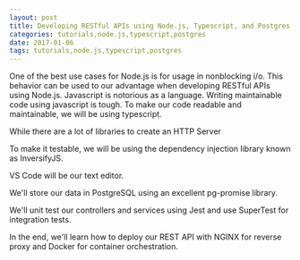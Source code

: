 ```yaml
---
layout: post
title: Developing RESTful APIs using Node.js, Typescript, and Postgres - Part 1
categories: tutorials,node.js,typescript,postgres
date: 2017-01-06
tags: tutorials,node.js,typescript,postgres
---
```


One of the best use cases for Node.js is for usage in nonblocking i/o. This behavior can be used to our advantage when developing RESTful APIs using Node.js. Javascript is notorious as a language. Writing maintainable code using javascript is tough. To make our code readable and maintainable, we will be using typescript.

While there are a lot of libraries to create an HTTP Server

To make it testable, we will be using the dependency injection library known as InversifyJS. 

VS Code will be our text editor.

We'll store our data in PostgreSQL using an excellent pg-promise library.

We'll  unit test our controllers and services using Jest and use SuperTest for integration tests.

In the end, we'll learn how to deploy our REST API with NGINX for reverse proxy and Docker for container orchestration.